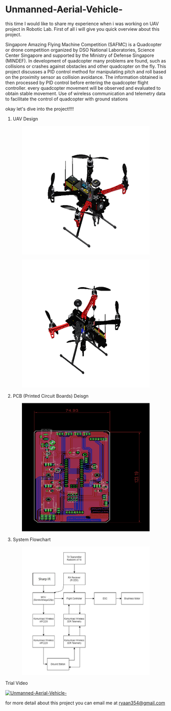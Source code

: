 # Unmanned-Aerial-Vehicle-

this time I would like to share my experience when i was working on UAV project in Robotic Lab. 
First of all i will give you quick overview about this project.

Singapore Amazing Flying Machine Competition (SAFMC) is a Quadcopter or drone competition organized by DSO National Laboratories, Science Center Singapore and supported by the Ministry of Defense Singapore (MINDEF). In development of quadcopter many problems are found, such as collisions or crashes against obstacles and other quadcopter on the fly. This project discusses a PID control method for manipulating pitch and roll based on the proximity sensor as collision avoidance. The information obtained is then processed by PID control before entering the quadcopter flight controller. every quadcopter movement will be observed and evaluated to obtain stable movement. Use of wireless communication and telemetry data to facilitate the control of quadcopter with ground stations

okay let's dive into the project!!!!

1. UAV Design
<p align="center">
<img src="https://github.com/ryan354/Unmanned-Aerial-Vehicle-/blob/main/Design/1%20atas.PNG" width="400" height="400" />
</p>

<p align="center">
<img src="https://github.com/ryan354/Unmanned-Aerial-Vehicle-/blob/main/Design/1%20bawah.PNG" width="400" height="400" />
</p>

2. PCB (Printed Circuit Boards) Deisgn 
<p align="center">
<img src="https://github.com/ryan354/Unmanned-Aerial-Vehicle-/blob/main/Design%20PCB/brd.png" width="400" height="400" />
</p>

3. System Flowchart

<p align="center">
<img src="https://github.com/ryan354/Unmanned-Aerial-Vehicle-/blob/main/Flowchart/blok%20diagram%20fix.png.jpg" width="400" height="400" />
</p>

Trial Video

  
[![Unmanned-Aerial-Vehicle-](https://img.youtube.com/vi/qGmqiuEHwww/0.jpg)](https://www.youtube.com/watch?v=qGmqiuEHwww)



for more detail about this project you can email me at ryaan354@gmail.com 





